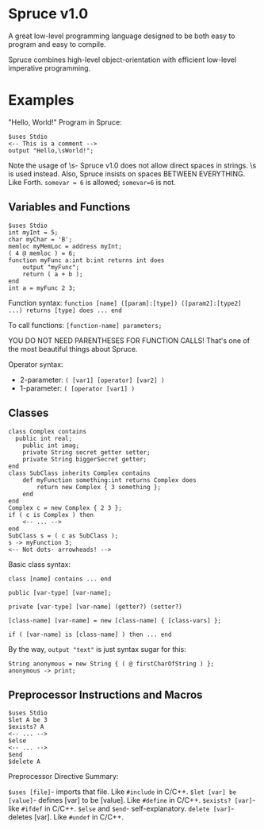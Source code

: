 Spruce v1.0
======

A great low-level programming language designed to be both easy to program and easy to compile.

Spruce combines high-level object-orientation with efficient low-level imperative programming.

Examples
========

"Hello, World!" Program in Spruce:

```
$uses Stdio
<-- This is a comment -->
output "Hello,\sWorld!";
```

Note the usage of \s- Spruce v1.0 does not allow direct spaces in strings. \s is used instead.
Also, Spruce insists on spaces BETWEEN EVERYTHING. Like Forth. `somevar = 6` is allowed; `somevar=6` is not.

Variables and Functions
----------

```
$uses Stdio
int myInt = 5;
char myChar = 'B';
memloc myMemLoc = address myInt;
( 4 @ memloc ) = 6;
function myFunc a:int b:int returns int does
	output "myFunc";
	return ( a + b );
end
int a = myFunc 2 3;
```

Function syntax: `function [name] ([param]:[type]) ([param2]:[type2] ...) returns [type] does ... end`

To call functions: `[function-name] parameters;`

YOU DO NOT NEED PARENTHESES FOR FUNCTION CALLS! That's one of the most beautiful things about Spruce.

Operator syntax:
- 2-parameter: `( [var1] [operator] [var2] )`
- 1-parameter: `( [operator [var1] )`

Classes
-------

```
class Complex contains
  public int real;
	public int imag;
	private String secret getter setter;
	private String biggerSecret getter;
end
class SubClass inherits Complex contains
	def myFunction something:int returns Complex does
		return new Complex { 3 something };
	end
end
Complex c = new Complex { 2 3 };
if ( c is Complex ) then
	<-- ... -->
end
SubClass s = ( c as SubClass );
s -> myFunction 3;
<-- Not dots- arrowheads! -->
```

Basic class syntax:

`class [name] contains ... end`

`public [var-type] [var-name];`

`private [var-type] [var-name] (getter?) (setter?)`

`[class-name] [var-name] = new [class-name] { [class-vars] };`

`if ( [var-name] is [class-name] ) then ... end`

By the way, `output "text"` is just syntax sugar for this:
```
String anonymous = new String { ( @ firstCharOfString ) };
anonymous -> print;
```

Preprocessor Instructions and Macros
----------

```
$uses Stdio
$let A be 3
$exists? A
<-- ... -->
$else
<-- ... -->
$end
$delete A
```

Preprocessor Directive Summary:

`$uses [file]`- imports that file. Like `#include` in C/C++.
`$let [var] be [value]`- defines [var] to be [value]. Like `#define` in C/C++.
`$exists? [var]`- like `#ifdef` in C/C++.
`$else` and `$end`- self-explanatory.
`delete [var]`- deletes [var]. Like `#undef` in C/C++.
